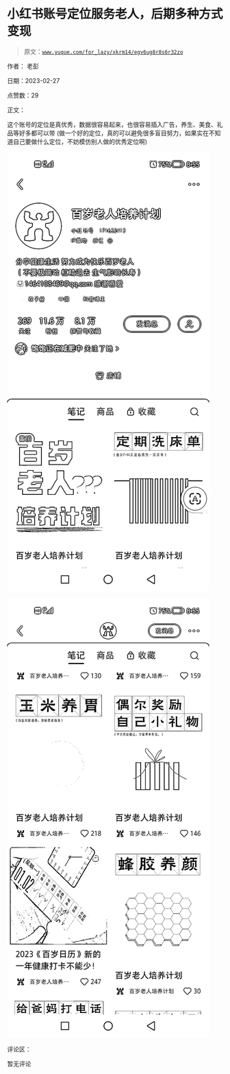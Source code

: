 # 小红书账号定位服务老人，后期多种方式变现

> 原文：[`www.yuque.com/for_lazy/xkrm14/egv6ug8r8s6r32zo`](https://www.yuque.com/for_lazy/xkrm14/egv6ug8r8s6r32zo)



作者： 老彭 

日期：2023-02-27 

点赞数：29 

正文： 

这个账号的定位是真优秀，数据很容易起来，也很容易插入广告，养生、美食、礼品等好多都可以带 (做一个好的定位，真的可以避免很多盲目努力，如果实在不知道自己要做什么定位，不妨模仿别人做的优秀定位啊) 

![](img/a8bb7ceee62f980bb5f530425be626a7.png)  

![](img/ece2c4b1d5fa3ba82fc4167895371649.png)  

评论区： 

暂无评论 

